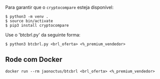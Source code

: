 Para garantir que o `cryptocompare` esteja disponível:

```
$ python3 -m venv .
$ source bin/activate
$ pip3 install cryptocompare
```

Use o 'btcbrl.py' da seguinte forma:
```
$ python3 btcbrl.py <brl_oferta> <%_premium_vendedor>
```

## Rode com Docker

```
docker run --rm jaonoctus/btcbrl <brl_oferta> <%_premium_vendedor>
```
